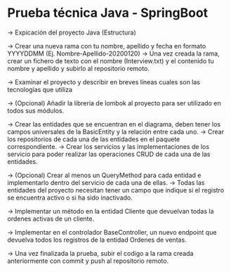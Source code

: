 # Prueba técnica Java - SpringBoot

-> Expicación del proyecto Java (Estructura)

-> Crear una nueva rama con tu nombre, apellido y fecha en formato YYYYDDMM (Ej. Nombre-Apellido-20200120)
-> Una vez creada la rama, crear un fichero de texto con el nombre (Interview.txt) y el contenido tu nombre y apellido y subirlo al repositorio remoto.

-> Examinar el proyecto y describir en breves líneas cuales son las tecnologías que utiliza

-> (Opcional) Añadir la libreria de lombok al proyecto para ser utilizado en todos sus módulos.

-> Crear las entidades que se encuentran en el diagrama, deben tener los campos universales de la BasicEntity y la relación entre cada uno.
-> Crear los repositorios de cada una de las entidades en el paquete correspondiente.
-> Crear los servicios y las implementaciones de los servicio para poder realizar las operaciones CRUD de cada una de las entidades.

-> (Opcional) Crear al menos un QueryMethod para cada entidad e implementarlo dentro del servicio de cada una de ellas.
-> Todas las entidades del proyecto necesitan tener un campo que indique si el registro se encuentra activo o si ha sido inactivado.

-> Implementar un método en la entidad Cliente que devuelvan todas la ordenes activas de un cliente.

-> Implementar en el controlador BaseController, un nuevo endpoint que devuelva todos los registros de la entidad Ordenes de ventas.


-> Una vez finalizada la prueba, subir el codigo a la rama creada anteriormente con commit y push al repositorio remoto.
